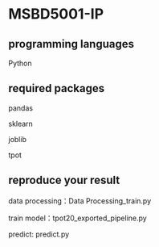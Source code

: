 # MSBD5001-IP

## programming languages
Python

## required packages
pandas

sklearn

joblib

tpot

## reproduce your result
data processing：Data Processing_train.py

train model：tpot20_exported_pipeline.py

predict: predict.py

